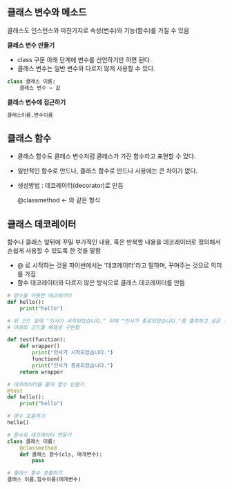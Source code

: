 ## 클래스 변수와 메소드

클래스도 인스턴스와 마찬가지로 속성(변수)와 기능(함수)를 가질 수 있음

**클래스 변수 만들기**

- class 구문 아래 단계에 변수를 선언하기만 하면 된다.
- 클래스 변수는 일반 변수와 다르지 않게 사용할 수 있다.

```python
class 클래스 이름:
	클래스 변수 = 값
```

**클래스 변수에 접근하기**

```python
클래스이름.변수이름
```

## 클래스 함수

- 클래스 함수도 클래스 변수처럼 클래스가 가진 함수라고 표현할 수 있다.
- 일반적인 함수로 만드나, 클래스 함수로 만드나 사용에는 큰 차이가 없다.
- 생성방법 : 데코레이터(decorator)로 만듬

    @classmethod ← 와 같은 형식

## 클래스 데코레이터

함수나 클래스 앞뒤에 꾸밀 부가적인 내용, 혹은 반복할 내용을 데코레이터로 정의해서 손쉽게 사용할 수 있도록 한 것을 말함

- @ 로 시작하는 것을 파이썬에서는 '데코레이터'라고 말하며, 꾸며주는 것으로 의미를 가짐
- 함수 데코레이터와 다르지 않은 방식으로 클래스 데코레이터를 만듬

```python
# 함수를 이용한 데코레이터
def hello():
	print("hello")

# 위 코드 앞에 "인사가 시작되었습니다." 뒤에 "인사가 종료되었습니다."를 출력하고 싶은 경우
# 아래의 코드를 예제로 구현함

def test(function):
	def wrapper()
		print("인사가 시작되었습니다.")
		function()
		print("인사가 종료되었습니다.")
	return wrapper

# 데코레이터를 붙여 함수 만들기
@test
def hello():
	print("hello")

# 함수 호출하기
hello()
```

```python
# 함수로 데코레이터 만들기
class 클래스 이름:
	@classmethod
	def 클래스 함수(cls, 매개변수):
		pass

# 클래스 함수 호출하기
클래스 이름.함수이름(매개변수)
```